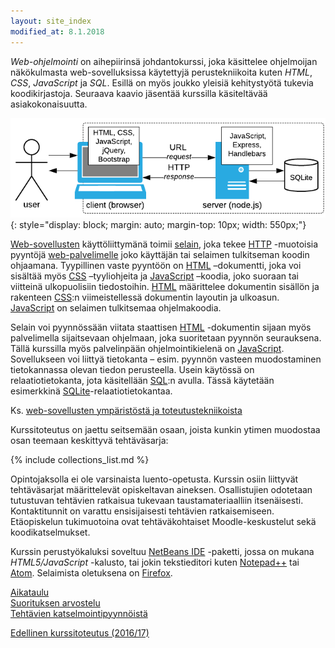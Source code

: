 ```yaml
---
layout: site_index
modified_at: 8.1.2018
---
```


*Web-ohjelmointi* on aihepiirinsä johdantokurssi, joka käsittelee ohjelmoijan näkökulmasta web-sovelluksissa käytettyjä perustekniikoita kuten *HTML*, *CSS*, *JavaScript* ja *SQL*. Esillä on myös joukko yleisiä kehitystyötä tukevia koodikirjastoja. Seuraava kaavio jäsentää kurssilla käsiteltävää asiakokonaisuutta.

![web-sovellus](./img/intro.png){: style="display: block; margin: auto; margin-top: 10px; width: 550px;"}

[Web-sovellusten][application] käyttöliittymänä toimii [selain][browser], joka tekee [HTTP][HTTP] -muotoisia pyyntöjä [web-palvelimelle][server] joko käyttäjän tai selaimen tulkitseman koodin ohjaamana. Tyypillinen vaste pyyntöön on [HTML][HTML] –dokumentti, joka voi sisältää myös [CSS][CSS] –tyyliohjeita ja [JavaScript][JavaScript] –koodia, joko suoraan tai viitteinä ulkopuolisiin tiedostoihin. [HTML][HTML] määrittelee dokumentin sisällön ja rakenteen [CSS][CSS]:n viimeistellessä dokumentin layoutin ja ulkoasun. [JavaScript][JavaScript] on selaimen tulkitsemaa ohjelmakoodia.

[application]: https://en.wikipedia.org/wiki/Web_application
[browser]: https://en.wikipedia.org/wiki/Web_browser
[HTTP]: https://fi.wikipedia.org/wiki/HTTP
[server]: https://fi.wikipedia.org/wiki/WWW-palvelin
[HTML]: https://fi.wikipedia.org/wiki/HTML
[CSS]: https://fi.wikipedia.org/wiki/CSS
[JavaScript]: https://fi.wikipedia.org/wiki/JavaScript

Selain voi pyynnössään viitata staattisen [HTML][HTML] -dokumentin sijaan myös palvelimella sijaitsevaan ohjelmaan, joka suoritetaan pyynnön seurauksena. Tällä kurssilla myös palvelinpään ohjelmointikielenä on [JavaScript][JavaScript]. Sovellukseen voi liittyä tietokanta – esim. pyynnön vasteen muodostaminen tietokannassa olevan tiedon perusteella. Usein käytössä on relaatiotietokanta, jota käsitellään [SQL][SQL]:n avulla. Tässä käytetään esimerkkinä [SQLite][SQLite]-relaatiotietokantaa.

[PHP]: https://fi.wikipedia.org/wiki/PHP
[SQL]: https://fi.wikipedia.org/wiki/SQL
[SQLite]: https://www.sqlite.org

Ks. [web-sovellusten ympäristöstä ja toteutustekniikoista](about)

Kurssitoteutus on jaettu seitsemään osaan, joista kunkin ytimen muodostaa
osan teemaan keskittyvä tehtäväsarja:

{% include collections_list.md %}


Opintojaksolla ei ole varsinaista luento-opetusta. Kurssin osiin liittyvät
tehtäväsarjat määrittelevät opiskeltavan aineksen. Osallistujien odotetaan
tutustuvan tehtävien ratkaisua tukevaan taustamateriaalliin itsenäisesti.
Kontaktitunnit on varattu ensisijaisesti tehtävien ratkaisemiseen. Etäopiskelun
tukimuotoina ovat tehtäväkohtaiset Moodle-keskustelut sekä koodikatselmukset.

Kurssin perustyökaluksi soveltuu [NetBeans IDE][NetBeans] -paketti, jossa on mukana
*HTML5/JavaScript* -kalusto, tai jokin tekstieditori kuten
[Notepad++](https://notepad-plus-plus.org) tai [Atom](https://atom.io).
Selaimista oletuksena on [Firefox][Firefox].


[Firefox]: https://www.mozilla.org/fi/
[NetBeans]: https://netbeans.org/


[Aikataulu](aikataulu)   
[Suorituksen arvostelu](arvostelu)   
[Tehtävien katselmointipyynnöistä](katselmukset)

[Edellinen kurssitoteutus (2016/17)](https://timedu.github.io/jwo2017k/)
